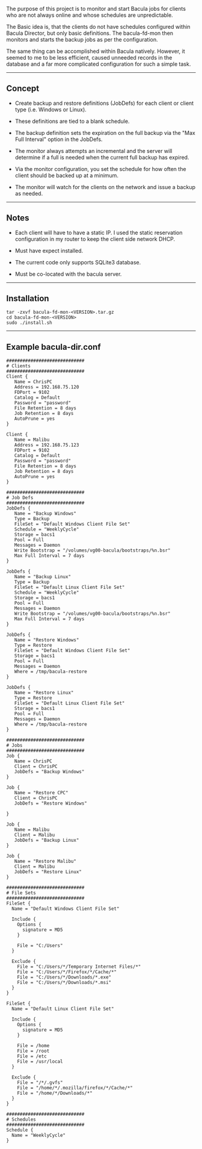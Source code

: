 The purpose of this project is to monitor and start Bacula jobs for clients who are not always online and whose schedules are unpredictable.

The Basic idea is, that the clients do not have schedules configured within Bacula Director, but only basic definitions. The bacula-fd-mon then monitors and starts the backup jobs as per the configuration.

The same thing can be accomplished within Bacula natively.  However, it seemed to me to be less efficient, caused unneeded records in the database and a far more complicated configuration for such a simple task.


---

## Concept ##

  * Create backup and restore definitions (JobDefs) for each client or client type (i.e. Windows or Linux).

  * These definitions are tied to a blank schedule.

  * The backup definition sets the expiration on the full backup via the "Max Full Interval" option in the JobDefs.

  * The monitor always attempts an incremental and the server will determine if a full is needed when the current full backup has expired.

  * Via the monitor configuration, you set the schedule for how often the client should be backed up at a minimum.

  * The monitor will watch for the clients on the network and issue a backup as needed.


---

## Notes ##

  * Each client will have to have a static IP. I used the static reservation configuration in my router to keep the client side network DHCP.

  * Must have expect installed.

  * The current code only supports SQLite3 database.

  * Must be co-located with the bacula server.


---

## Installation ##

```
tar -zxvf bacula-fd-mon-<VERSION>.tar.gz
cd bacula-fd-mon-<VERSION>
sudo ./install.sh
```

---

## Example bacula-dir.conf ##

```
#############################
# Clients
#############################
Client {
   Name = ChrisPC
   Address = 192.168.75.120
   FDPort = 9102
   Catalog = Default
   Password = "password"
   File Retention = 8 days
   Job Retention = 8 days
   AutoPrune = yes
}

Client {
   Name = Malibu
   Address = 192.168.75.123
   FDPort = 9102
   Catalog = Default
   Password = "password"
   File Retention = 8 days
   Job Retention = 8 days
   AutoPrune = yes
}
```

```
#############################
# Job Defs
#############################
JobDefs {
   Name = "Backup Windows"
   Type = Backup
   FileSet = "Default Windows Client File Set"
   Schedule = "WeeklyCycle"
   Storage = bacs1
   Pool = Full
   Messages = Daemon
   Write Bootstrap = "/volumes/vg00-bacula/bootstraps/%n.bsr"
   Max Full Interval = 7 days
}

JobDefs {
   Name = "Backup Linux"
   Type = Backup
   FileSet = "Default Linux Client File Set"
   Schedule = "WeeklyCycle"
   Storage = bacs1
   Pool = Full
   Messages = Daemon
   Write Bootstrap = "/volumes/vg00-bacula/bootstraps/%n.bsr"
   Max Full Interval = 7 days
}

JobDefs {
   Name = "Restore Windows"
   Type = Restore
   FileSet = "Default Windows Client File Set"
   Storage = bacs1
   Pool = Full
   Messages = Daemon
   Where = /tmp/bacula-restore
}

JobDefs {
   Name = "Restore Linux"
   Type = Restore
   FileSet = "Default Linux Client File Set"
   Storage = bacs1
   Pool = Full
   Messages = Daemon
   Where = /tmp/bacula-restore
}
```

```
#############################
# Jobs
#############################
Job {
   Name = ChrisPC
   Client = ChrisPC
   JobDefs = "Backup Windows"
}

Job {
   Name = "Restore CPC"
   Client = ChrisPC
   JobDefs = "Restore Windows"

}

Job {
   Name = Malibu
   Client = Malibu
   JobDefs = "Backup Linux"
}

Job {
   Name = "Restore Malibu"
   Client = Malibu
   JobDefs = "Restore Linux"
}
```

```
#############################
# File Sets
#############################
FileSet {
  Name = "Default Windows Client File Set"

  Include {
    Options {
      signature = MD5
    }

    File = "C:/Users"
  }

  Exclude {
    File = "C:/Users/*/Temporary Internet Files/*"
    File = "C:/Users/*/Firefox/*/Cache/*"
    File = "C:/Users/*/Downloads/*.exe"
    File = "C:/Users/*/Downloads/*.msi"
  }
}

FileSet {
  Name = "Default Linux Client File Set"

  Include {
    Options {
      signature = MD5
    }

    File = /home
    File = /root
    File = /etc
    File = /usr/local
  }

  Exclude {
    File = "/*/.gvfs"
    File = "/home/*/.mozilla/firefox/*/Cache/*"
    File = "/home/*/Downloads/*"
  }
}
```

```
#############################
# Schedules
#############################
Schedule {
  Name = "WeeklyCycle"
}
```